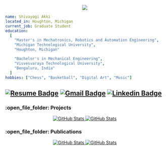 <p align="center">
  <img src="https://capsule-render.vercel.app/api?type=waving&color=gradient&text=Hello!&height=100&section=header"/>
</p>

```yaml
name: Shivayogi Akki
located_in: Houghton, Michigan
current_job: Graduate Student
education:
  [
    "Master's in Mechatronics, Robotics and Automation Engineering",
    "Michigan Technological University",
    "Houghton, Michigan"

    "Bachelor's in Mechanical Engineering",
    "Visvesvaraya Technological University",
    "Bengaluru, India"
  ]
hobbies: ["Chess", "Basketball", "Digital Art", "Music"]

```
[![Resume Badge](https://img.shields.io/badge/-Resume-blue?style=flat-square&logoColor=white&link=https://github.com/scakki/resume/blob/main/Shivayogi%20Resume.pdf)](https://github.com/scakki/resume/blob/main/Shivayogi%20Resume.pdf)
[![Gmail Badge](https://img.shields.io/badge/-sakki@mtu.edu-blue?style=flat-square&logo=Gmail&logoColor=white&link=mailto:ishagupta2103@gmail.com)](mailto:ishagupta2103@gmail.com)
[![Linkedin Badge](https://img.shields.io/badge/-Shivayogi_Akki-blue?style=flat-square&logo=Linkedin&logoColor=white&link=https://www.linkedin.com/in/ishagupta20//)](https://www.linkedin.com/in/ishagupta20/)  
--------------------------------------------------------------------------------------------------------------------------------------------

<h3> :open_file_folder: Projects </h3> 

<div>
  <p align="center">
	<a href="https://github.com/7oSkaaa/LeetCode_DailyChallenge_2023">
      		<img src="https://github-readme-stats.vercel.app/api/pin/?username=7oSkaaa&repo=LeetCode_DailyChallenge_2023&theme=tokyonight" alt="GitHub Stats" />
    	</a>
	<a href="https://github.com/7oSkaaa/Ahmed-Hossam">
      		<img src="https://github-readme-stats.vercel.app/api/pin/?username=7oSkaaa&repo=Ahmed-Hossam&theme=tokyonight" alt="GitHub Stats" />
    	</a>
  </p>
</div>

<h3> :open_file_folder: Publications </h3> 

<div>
  <p align="center">
	<a href="https://github.com/7oSkaaa/LeetCode_DailyChallenge_2023">
      		<img src="https://github-readme-stats.vercel.app/api/pin/?username=7oSkaaa&repo=LeetCode_DailyChallenge_2023&theme=tokyonight" alt="GitHub Stats" />
    	</a>
	<a href="https://github.com/7oSkaaa/Ahmed-Hossam">
      		<img src="https://github-readme-stats.vercel.app/api/pin/?username=7oSkaaa&repo=Ahmed-Hossam&theme=tokyonight" alt="GitHub Stats" />
    	</a>
  </p>
</div>



